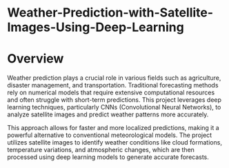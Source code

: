 # Weather-Prediction-with-Satellite-Images-Using-Deep-Learning

# Overview
Weather prediction plays a crucial role in various fields such as agriculture, disaster management, and transportation. Traditional forecasting methods rely on numerical models that require extensive computational resources and often struggle with short-term predictions. This project leverages deep learning techniques, particularly CNNs (Convolutional Neural Networks), to analyze satellite images and predict weather patterns more accurately.

This approach allows for faster and more localized predictions, making it a powerful alternative to conventional meteorological models. The project utilizes satellite images to identify weather conditions like cloud formations, temperature variations, and atmospheric changes, which are then processed using deep learning models to generate accurate forecasts.
